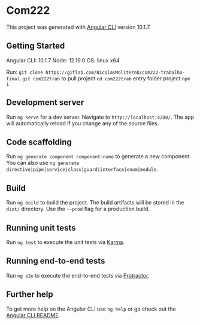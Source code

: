# Com222

This project was generated with [Angular CLI](https://github.com/angular/angular-cli) version 10.1.7.

## Getting Started

Angular CLI: 10.1.7
Node: 12.19.0
OS: linux x64

Run:
`git clone https://gitlab.com/NicolasMoliternO/com222-trabalho-final.git com222trab` to pull project
`cd com222trab` entry folder project
`npm i`

## Development server

Run `ng serve` for a dev server. Navigate to `http://localhost:4200/`. The app will automatically reload if you change any of the source files.

## Code scaffolding

Run `ng generate component component-name` to generate a new component. You can also use `ng generate directive|pipe|service|class|guard|interface|enum|module`.

## Build

Run `ng build` to build the project. The build artifacts will be stored in the `dist/` directory. Use the `--prod` flag for a production build.

## Running unit tests

Run `ng test` to execute the unit tests via [Karma](https://karma-runner.github.io).

## Running end-to-end tests

Run `ng e2e` to execute the end-to-end tests via [Protractor](http://www.protractortest.org/).

## Further help

To get more help on the Angular CLI use `ng help` or go check out the [Angular CLI README](https://github.com/angular/angular-cli/blob/master/README.md).
